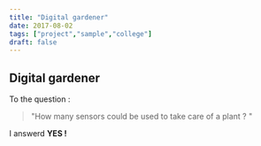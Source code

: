 ```yaml
---
title: "Digital gardener"
date: 2017-08-02
tags: ["project","sample","college"]
draft: false
---
```

Digital gardener
-------------------------------

To the question : 
> "How many sensors could be used to take care of a plant ? "

I answerd **YES !**